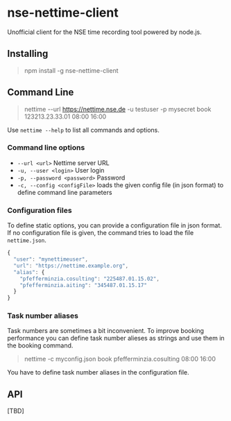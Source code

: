# nse-nettime-client
Unofficial client for the NSE time recording tool powered by node.js.


## Installing
> npm install -g nse-nettime-client

## Command Line

> nettime --url https://nettime.nse.de -u testuser -p mysecret book 123213.23.33.01 08:00 16:00

Use `nettime --help` to list all commands and options.

### Command line options

* `--url <url>` Nettime server URL
* `-u, --user <login>` User login
* `-p, --password <password>` Password
* `-c, --config <configFile>` loads the given config file (in json format) to define command line parameters

### Configuration files

To define static options, you can provide a configuration file in json format.
If no configuration file is given, the command tries to load the file `nettime.json`.

```javascript
{
  "user": "mynettimeuser",
  "url": "https://nettime.example.org",
  "alias": {
    "pfefferminzia.cosulting": "225487.01.15.02",
    "pfefferminzia.aiting": "345487.01.15.17"
  }
}
```

### Task number aliases

Task numbers are sometimes a bit inconvenient.
To improve booking performance you can define task number alieses as strings and use them in the booking command.

> nettime -c myconfig.json book pfefferminzia.cosulting 08:00 16:00

You have to define task number aliases in the configuration file.

## API
[TBD]